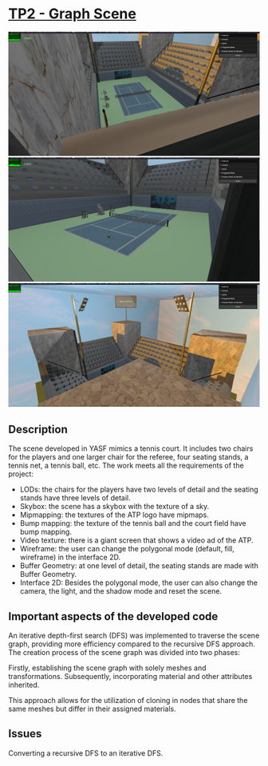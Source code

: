 # [TP2 - Graph Scene](tp2)

![Alt text](image/tp2_1.png)
![Alt text](image/tp2_2.png)
![Alt text](image/tp2_3.png)

## Description

The scene developed in YASF mimics a tennis court. It includes two chairs for the players and one larger chair for the referee, four seating stands, a tennis net, a tennis ball, etc.
The work meets all the requirements of the project:
- LODs: the chairs for the players have two levels of detail and the seating stands have three levels of detail.
- Skybox: the scene has a skybox with the texture of a sky.
- Mipmapping: the textures of the ATP logo have mipmaps.
- Bump mapping: the texture of the tennis ball and the court field have bump mapping.
- Video texture: there is a giant screen that shows a video ad of the ATP.
- Wireframe: the user can change the polygonal mode (default, fill, wireframe) in the interface 2D.
- Buffer Geometry: at one level of detail, the seating stands are made with Buffer Geometry.
- Interface 2D: Besides the polygonal mode, the user can also change the camera, the light, and the shadow mode and reset the scene.

## Important aspects of the developed code
An iterative depth-first search (DFS) was implemented to traverse the scene graph, providing more efficiency compared to the recursive DFS approach. The creation process of the scene graph was divided into two phases:

Firstly, establishing the scene graph with solely meshes and transformations.
Subsequently, incorporating material and other attributes inherited.

This approach allows for the utilization of cloning in nodes that share the same meshes but differ in their assigned materials.

## Issues

Converting a recursive DFS to an iterative DFS.
